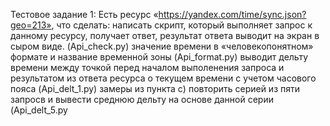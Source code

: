 Тестовое задание 1:
Есть ресурс «https://yandex.com/time/sync.json?geo=213», что сделать:
написать скрипт, который выполняет запрос к данному ресурсу, получает ответ, результат ответа выводит на экран в сыром виде. (Api_check.py)
значение времени в «человекопонятном» формате  и название временной зоны (Api_format.py)
выводит дельту времени между точкой перед началом выполенения запроса и результатом из ответа ресурса о текущем времени с учетом часового пояса (Api_delt_1.py)
замеры из пункта c) повторить серией из пяти запросв и вывести среднюю дельту на основе данной серии (Api_delt_5.py
